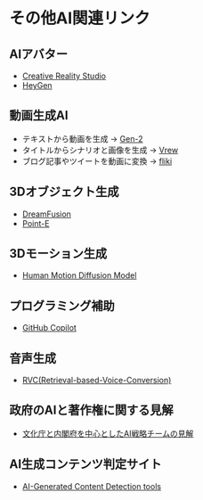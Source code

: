 # その他AI関連リンク

## AIアバター

- [Creative Reality Studio](https://www.d-id.com/creative-reality-studio/)
- [HeyGen](https://www.heygen.com/)

## 動画生成AI

- テキストから動画を生成 → [Gen-2](https://research.runwayml.com/gen2)
- タイトルからシナリオと画像を生成 → [Vrew](https://vrew.voyagerx.com/ja/)
- ブログ記事やツイートを動画に変換 → [fliki](https://fliki.ai/)

## 3Dオブジェクト生成

- [DreamFusion](https://dreamfusion3d.github.io/)
- [Point-E](https://github.com/openai/point-e)

## 3Dモーション生成

- [Human Motion Diffusion Model](https://guytevet.github.io/mdm-page/)

## プログラミング補助

- [GitHub Copilot](https://github.com/features/copilot)

## 音声生成

- [RVC\(Retrieval-based-Voice-Conversion\)](https://github.com/RVC-Project/Retrieval-based-Voice-Conversion-WebUI/blob/main/docs/README.ja.md
)

## 政府のAIと著作権に関する見解

- [文化庁と内閣府を中心としたAI戦略チームの見解](https://www8.cao.go.jp/cstp/ai/ai_team/3kai/shiryo.pdf)


## AI生成コンテンツ判定サイト

- [AI-Generated Content Detection tools](https://hivemoderation.com/ai-generated-content-detection
)
